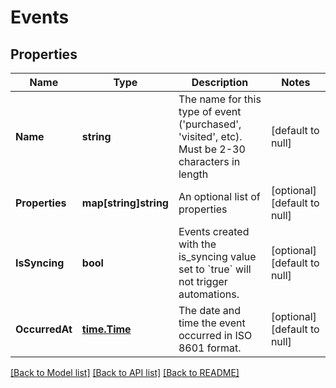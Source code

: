 # Events

## Properties
Name | Type | Description | Notes
------------ | ------------- | ------------- | -------------
**Name** | **string** | The name for this type of event (&#39;purchased&#39;, &#39;visited&#39;, etc). Must be 2-30 characters in length | [default to null]
**Properties** | **map[string]string** | An optional list of properties | [optional] [default to null]
**IsSyncing** | **bool** | Events created with the is_syncing value set to &#x60;true&#x60; will not trigger automations. | [optional] [default to null]
**OccurredAt** | [**time.Time**](time.Time.md) | The date and time the event occurred in ISO 8601 format. | [optional] [default to null]

[[Back to Model list]](../README.md#documentation-for-models) [[Back to API list]](../README.md#documentation-for-api-endpoints) [[Back to README]](../README.md)


